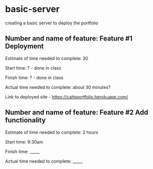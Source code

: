 # basic-server
creating a basic server to deploy the portfolio

## Number and name of feature: Feature #1 Deployment

Estimate of time needed to complete: 30

Start time: ? - done in class

Finish time: ? - done in class

Actual time needed to complete: about 30 minutes? 

Link to deployed site - https://caitsportfolio.herokuapp.com/ 



## Number and name of feature: Feature #2 Add functionality 

Estimate of time needed to complete: 2 hours

Start time: 9:30am

Finish time: _____

Actual time needed to complete: _____

